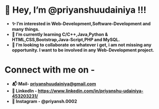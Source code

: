 
# 👋 Hey, I’m @priyanshuudainiya !!!
* <b> ✨ I’m interested in Web-Development,Software-Development and many things. </b>
* <b> 🌱 I’m currently learning C/C++,Java,Python & HTML,CSS,Bootstrap,Java-Script,PHP and MySQL. </b>
* <b> 👀 I’m looking to collaborate on whatever i get, i am not missing any opportunity. I want to be involved in any Web-Development project. </b>

#   Connect with me on -
* <b> 📬 Mail- priyanshuudainiya@gmail.com </b>
* <b> 👥 LinkedIn - https://www.linkedin.com/in/priyanshu-udainiya-453203231/ </b>
* <b> 👥 Instagram - @priyansh.0002 </b>
<!--
**priyanshuudainiya/priyanshuudainiya** is a ✨ _special_ ✨ repository because its `README.md` (this file) appears on your GitHub profile.

Here are some ideas to get you started:

- 🔭 I’m currently working on ...
- 🌱 I’m currently learning ...
- 👯 I’m looking to collaborate on ...
- 🤔 I’m looking for help with ...
- 💬 Ask me about ...
- 📫 How to reach me: ...
- 😄 Pronouns: ...
- ⚡ Fun fact: ...
-->
